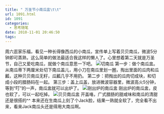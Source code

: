 ```yaml
---
title: " 万圣节小南瓜盅\t\t"
url: 1091.html
id: 1091
categories:
  - 思考随笔
date: 2010-11-01 20:46:50
tags:
---
```


周六逛家乐福，看见一种长得像西瓜的小南瓜，宣传单上写着贝贝南瓜，微波5分钟即可蒸熟，这么简单的做法最适合我这样的懒人了。心里想着第二天就是万圣节，自己又爱吃南瓜，就做个南瓜意思一下吧。 ![切南瓜](../../../images/2010/11/nangua.jpg "切南瓜") 第一步：做个南瓜盅。从南瓜蒂下两厘米处切下南瓜盖儿，用小刀在南瓜里划一圈，掏出里面的瓜肉和瓜瓤，这种贝贝南瓜无籽，瓜瓤几乎不用扔。 第二步：把掏出的瓜肉切成块，和切成小段的腊肠码在一起。 第三步：盖上瓜盖，放进微波容器里，微波高火5分钟，等到“叮”的一声，南瓜盅就可以出炉了。 ![刚出炉的南瓜盅](../../../images/2010/11/nangua2.jpg "刚出炉的南瓜盅") 刚出炉的南瓜盅，皮也软了，可以一起吃掉。 ![贝贝南瓜盅](../../../images/2010/11/nangua4.jpg "贝贝南瓜盅") 开盖咯，广式腊肠的甜咸味和南瓜的清甜还是很搭的^^ 本来还在生南瓜上刻了个Jack脸，结果一熟就全软了，完全看不出来，看来Jack南瓜头还是得用大南瓜啊。